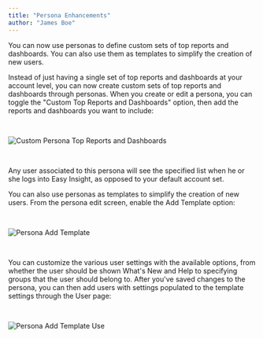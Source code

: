 ```yaml
---
title: "Persona Enhancements"
author: "James Boe"
---
```


You can now use personas to define custom sets of top reports and dashboards. You can also use them as templates to simplify the creation of new users.<!--more-->

Instead of just having a single set of top reports and dashboards at your account level, you can now create custom sets of top reports and dashboards through personas. When you create or edit a persona, you can toggle the "Custom Top Reports and Dashboards" option, then add the reports and dashboards you want to include:

<img style="max-width:900px;margin-top:30px;margin-bottom:30px" src="https://blog.easy-insight.com/images/persona_custom_top_reports.png" alt="Custom Persona Top Reports and Dashboards" class="img img-responsive"/>

Any user associated to this persona will see the specified list when he or she logs into Easy Insight, as opposed to your default account set.

You can also use personas as templates to simplify the creation of new users. From the persona edit screen, enable the Add Template option:

<img style="max-width:900px;margin-top:30px;margin-bottom:30px" src="https://blog.easy-insight.com/images/persona_add_template.png" alt="Persona Add Template" class="img img-responsive"/>

You can customize the various user settings with the available options, from whether the user should be shown What's New and Help to specifying groups that the user should belong to. After you've saved changes to the persona, you can then add users with settings populated to the template settings through the User page:

<img style="max-width:250px;margin-top:30px;margin-bottom:30px" src="https://blog.easy-insight.com/images/persona_template_use.png" alt="Persona Add Template Use" class="img img-responsive"/>